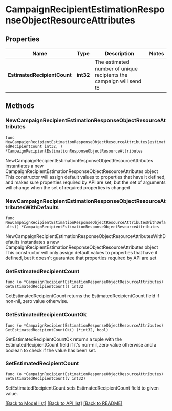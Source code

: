 # CampaignRecipientEstimationResponseObjectResourceAttributes

## Properties

Name | Type | Description | Notes
------------ | ------------- | ------------- | -------------
**EstimatedRecipientCount** | **int32** | The estimated number of unique recipients the campaign will send to | 

## Methods

### NewCampaignRecipientEstimationResponseObjectResourceAttributes

`func NewCampaignRecipientEstimationResponseObjectResourceAttributes(estimatedRecipientCount int32, ) *CampaignRecipientEstimationResponseObjectResourceAttributes`

NewCampaignRecipientEstimationResponseObjectResourceAttributes instantiates a new CampaignRecipientEstimationResponseObjectResourceAttributes object
This constructor will assign default values to properties that have it defined,
and makes sure properties required by API are set, but the set of arguments
will change when the set of required properties is changed

### NewCampaignRecipientEstimationResponseObjectResourceAttributesWithDefaults

`func NewCampaignRecipientEstimationResponseObjectResourceAttributesWithDefaults() *CampaignRecipientEstimationResponseObjectResourceAttributes`

NewCampaignRecipientEstimationResponseObjectResourceAttributesWithDefaults instantiates a new CampaignRecipientEstimationResponseObjectResourceAttributes object
This constructor will only assign default values to properties that have it defined,
but it doesn't guarantee that properties required by API are set

### GetEstimatedRecipientCount

`func (o *CampaignRecipientEstimationResponseObjectResourceAttributes) GetEstimatedRecipientCount() int32`

GetEstimatedRecipientCount returns the EstimatedRecipientCount field if non-nil, zero value otherwise.

### GetEstimatedRecipientCountOk

`func (o *CampaignRecipientEstimationResponseObjectResourceAttributes) GetEstimatedRecipientCountOk() (*int32, bool)`

GetEstimatedRecipientCountOk returns a tuple with the EstimatedRecipientCount field if it's non-nil, zero value otherwise
and a boolean to check if the value has been set.

### SetEstimatedRecipientCount

`func (o *CampaignRecipientEstimationResponseObjectResourceAttributes) SetEstimatedRecipientCount(v int32)`

SetEstimatedRecipientCount sets EstimatedRecipientCount field to given value.



[[Back to Model list]](../README.md#documentation-for-models) [[Back to API list]](../README.md#documentation-for-api-endpoints) [[Back to README]](../README.md)


